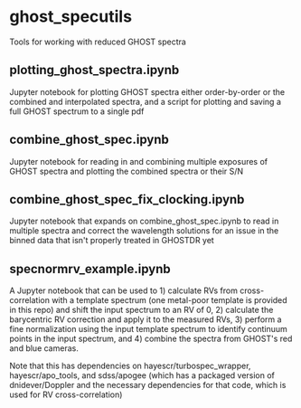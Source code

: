 # ghost_specutils
Tools for working with reduced GHOST spectra

## plotting_ghost_spectra.ipynb

Jupyter notebook for plotting GHOST spectra either order-by-order or the combined and interpolated spectra, and a script for plotting and saving a full GHOST spectrum to a single pdf

## combine_ghost_spec.ipynb

Jupyter notebook for reading in and combining multiple exposures of GHOST spectra and plotting the combined spectra or their S/N

## combine_ghost_spec_fix_clocking.ipynb

Jupyter notebook that expands on combine_ghost_spec.ipynb to read in multiple spectra and correct the wavelength solutions for an issue in the binned data that isn't properly treated in GHOSTDR yet

## specnormrv_example.ipynb

A Jupyter notebook that can be used to 1) calculate RVs from cross-correlation with a template spectrum (one metal-poor template is provided in this repo) and shift the input spectrum to an RV of 0, 2) calculate the barycentric RV correction and apply it to the measured RVs, 3) perform a fine normalization using the input template spectrum to identify continuum points in the input spectrum, and 4) combine the spectra from GHOST's red and blue cameras.

Note that this has dependencies on hayescr/turbospec_wrapper, hayescr/apo_tools, and sdss/apogee (which has a packaged version of dnidever/Doppler and the necessary dependencies for that code, which is used for RV cross-correlation)
